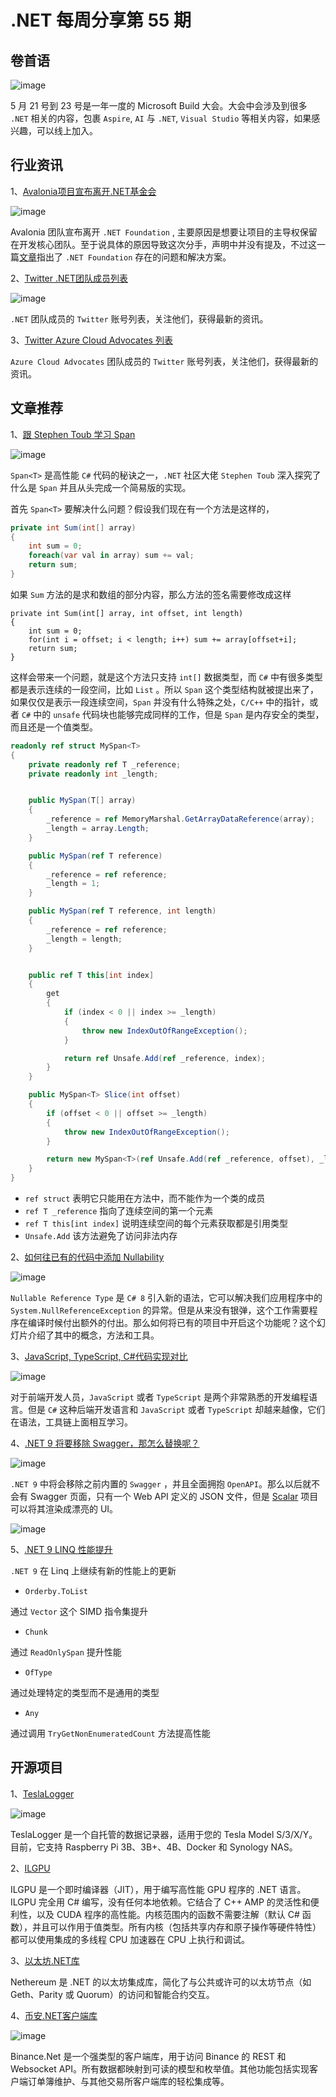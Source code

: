 # .NET 每周分享第 55 期

## 卷首语

![image](https://github.com/DotNETWeekly-io/DotNetWeekly/assets/11272110/43a5200e-6bbe-425a-8851-27449cc0b566)

5 月 21 号到 23 号是一年一度的 Microsoft Build 大会。大会中会涉及到很多 `.NET` 相关的内容，包裹 `Aspire`,  `AI` 与 `.NET`, `Visual Studio` 等相关内容，如果感兴趣，可以线上加入。

## 行业资讯

1、[Avalonia项目宣布离开.NET基金会](https://github.com/AvaloniaUI/Avalonia/discussions/14666)

![image](https://github.com/DotNETWeekly-io/DotNetWeekly/assets/11272110/ca12318a-e245-4d7c-b2e7-4d6484f05647)
 
Avalonia 团队宣布离开 `.NET Foundation` , 主要原因是想要让项目的主导权保留在开发核心团队。至于说具体的原因导致这次分手，声明中并没有提及，不过这一篇[文章](https://www.glennwatson.net/posts/dnf-problems-solutions)指出了 `.NET Foundation` 存在的问题和解决方案。

2、[Twitter .NET团队成员列表](https://twitter.com/i/lists/120961876)

![image](https://github.com/DotNETWeekly-io/DotNetWeekly/assets/11272110/9af91c03-b051-4ae7-b70c-91f494edddc3)

`.NET` 团队成员的 `Twitter` 账号列表，关注他们，获得最新的资讯。

3、[Twitter Azure Cloud Advocates 列表](https://x.com/i/lists/847470660712505346)

`Azure Cloud Advocates` 团队成员的 `Twitter` 账号列表，关注他们，获得最新的资讯。

## 文章推荐

1、[跟 Stephen Toub 学习 Span](https://www.youtube.com/watch?v=5KdICNWOfEQ)

![image](https://github.com/DotNETWeekly-io/DotNetWeekly/assets/11272110/3dbfb0b2-99dd-48d8-8b9b-ec8f95b60fb6)

`Span<T>` 是高性能 `C#` 代码的秘诀之一，`.NET` 社区大佬 `Stephen Toub` 深入探究了什么是 `Span` 并且从头完成一个简易版的实现。

首先 `Span<T>` 要解决什么问题？假设我们现在有一个方法是这样的，

```csharp
private int Sum(int[] array)
{
    int sum = 0;
    foreach(var val in array) sum += val;
    return sum;
}
```
如果 `Sum` 方法的是求和数组的部分内容，那么方法的签名需要修改成这样

```
private int Sum(int[] array, int offset, int length)
{
    int sum = 0;
    for(int i = offset; i < length; i++) sum += array[offset+i];
    return sum;
}
```

这样会带来一个问题，就是这个方法只支持 `int[]` 数据类型，而 `C#` 中有很多类型都是表示连续的一段空间，比如 `List` 。所以 `Span` 这个类型结构就被提出来了，如果仅仅是表示一段连续空间，`Span` 并没有什么特殊之处，`C/C++` 中的指针，或者 `C#` 中的 `unsafe` 代码块也能够完成同样的工作，但是 `Span` 是内存安全的类型，而且还是一个值类型。

```csharp
readonly ref struct MySpan<T>
{
    private readonly ref T _reference;
    private readonly int _length;


    public MySpan(T[] array)
    {
        _reference = ref MemoryMarshal.GetArrayDataReference(array);
        _length = array.Length;
    }

    public MySpan(ref T reference)
    {
        _reference = ref reference;
        _length = 1;
    }

    public MySpan(ref T reference, int length)
    {
        _reference = ref reference;
        _length = length;
    }


    public ref T this[int index]
    {
        get
        {
            if (index < 0 || index >= _length)
            {
                throw new IndexOutOfRangeException();
            }

            return ref Unsafe.Add(ref _reference, index);
        }
    }

    public MySpan<T> Slice(int offset)
    {
        if (offset < 0 || offset >= _length)
        {
            throw new IndexOutOfRangeException();
        }

        return new MySpan<T>(ref Unsafe.Add(ref _reference, offset), _length - offset);
    }
}
```

- `ref struct` 表明它只能用在方法中，而不能作为一个类的成员
- `ref T _reference` 指向了连续空间的第一个元素
- `ref T this[int index]` 说明连续空间的每个元素获取都是引用类型
- `Unsafe.Add` 该方法避免了访问非法内存

2、[如何往已有的代码中添加 Nullability](https://blog.maartenballiauw.be/talk/2024/01/21/bringing-csharp-nullability-into-existing-code.html)

![image](https://github.com/DotNETWeekly-io/DotNetWeekly/assets/11272110/fb6fb8d9-0bf4-47cb-9531-0c8d200bba5b)

`Nullable Reference Type` 是 `C# 8` 引入新的语法，它可以解决我们应用程序中的 `System.NullReferenceException` 的异常。但是从来没有银弹，这个工作需要程序在编译时候付出额外的付出。那么如何将已有的项目中开启这个功能呢？这个幻灯片介绍了其中的概念，方法和工具。

3、[JavaScript, TypeScript, C#代码实现对比](https://github.com/CharlieDigital/js-ts-csharp)

![image](https://github.com/DotNETWeekly-io/DotNetWeekly/assets/11272110/3c4f8172-b019-4fbf-802f-0f8039432451)

对于前端开发人员，`JavaScript` 或者 `TypeScript` 是两个非常熟悉的开发编程语言。但是 `C#` 这种后端开发语言和 `JavaScript` 或者 `TypeScript` 却越来越像，它们在语法，工具链上面相互学习。

4、[.NET 9 将要移除 Swagger，那怎么替换呢？](https://www.youtube.com/watch?v=8xEkVmqlr4I)

![image](https://github.com/DotNETWeekly-io/DotNetWeekly/assets/11272110/180ad6df-ebd3-4851-ba73-bc86537e7da1)

`.NET 9` 中将会移除之前内置的 `Swagger` ，并且全面拥抱 `OpenAPI`。那么以后就不会有 Swagger 页面，只有一个 Web API 定义的 JSON 文件，但是 [Scalar](https://github.com/scalar/scalar?tab=readme-ov-file)  项目可以将其渲染成漂亮的 UI。

![image](https://github.com/DotNETWeekly-io/DotNetWeekly/assets/11272110/b957ddb3-cd97-4050-869a-1ec6d0442abb)

5、[.NET 9 LINQ 性能提升](https://steven-giesel.com/blogPost/783a404a-e39e-480f-bc99-a514a75d752d?utm_source=devdigest.today&utm_medium=website&utm_campaign=feature_promo&utm_content=link_click)

`.NET 9` 在 Linq 上继续有新的性能上的更新

- `Orderby.ToList`

通过 `Vector` 这个 SIMD 指令集提升

- `Chunk`

通过 `ReadOnlySpan` 提升性能

- `OfType`

通过处理特定的类型而不是通用的类型

- `Any`

通过调用 `TryGetNonEnumeratedCount` 方法提高性能

## 开源项目

1、[TeslaLogger](https://github.com/bassmaster187/TeslaLogger)

![image](https://github.com/DotNETWeekly-io/DotNetWeekly/assets/11272110/6bc12ebc-ec11-4080-86d2-8fc610eb26d6)

TeslaLogger 是一个自托管的数据记录器，适用于您的 Tesla Model S/3/X/Y。目前，它支持 Raspberry Pi 3B、3B+、4B、Docker 和 Synology NAS。

2、[ILGPU](https://github.com/m4rs-mt/ILGPU)

ILGPU 是一个即时编译器（JIT），用于编写高性能 GPU 程序的 .NET 语言。ILGPU 完全用 C# 编写，没有任何本地依赖。它结合了 C++ AMP 的灵活性和便利性，以及 CUDA 程序的高性能。内核范围内的函数不需要注解（默认 C# 函数），并且可以作用于值类型。所有内核（包括共享内存和原子操作等硬件特性）都可以使用集成的多线程 CPU 加速器在 CPU 上执行和调试。

3、[以太坊.NET库](https://github.com/Nethereum/Nethereum)

Nethereum 是 .NET 的以太坊集成库，简化了与公共或许可的以太坊节点（如 Geth、Parity 或 Quorum）的访问和智能合约交互。

4、[币安.NET客户端库](https://github.com/JKorf/Binance.Net)

![image](https://github.com/DotNETWeekly-io/DotNetWeekly/assets/11272110/d5bc7acd-a0b8-446b-90b9-abc9b5e4bb8d)

Binance.Net 是一个强类型的客户端库，用于访问 Binance 的 REST 和 Websocket API。所有数据都映射到可读的模型和枚举值。其他功能包括实现客户端订单簿维护、与其他交易所客户端库的轻松集成等。